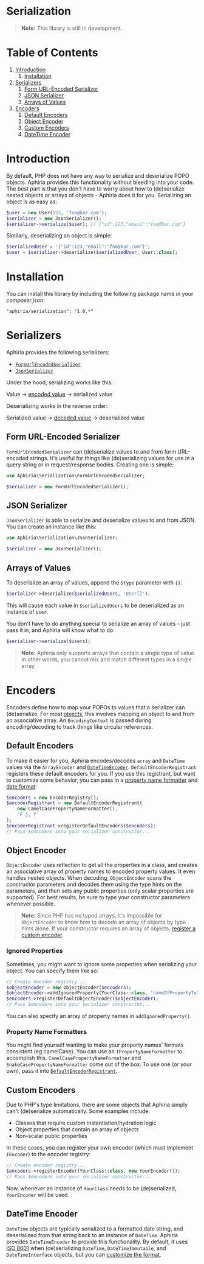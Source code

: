 # Serialization

> **Note:** This library is still in development.

<h1>Table of Contents</h1>

1. [Introduction](#introduction)
    1. [Installation](#installation)
3. [Serializers](#serializers)
    1. [Form URL-Encoded Serializer](#form-url-encoded-serializer)
    2. [JSON Serializer](#json-serializer)
    3. [Arrays of Values](#arrays-of-values)
4. [Encoders](#encoders)
    1. [Default Encoders](#default-encoders)
    2. [Object Encoder](#object-encoder)
    3. [Custom Encoders](#custom-encoders)
    4. [DateTime Encoder](#datetime-encoder)

<h1 id="introduction">Introduction</h1>

By default, PHP does not have any way to serialize and deserialize POPO objects.  Aphiria provides this functionality without bleeding into your code.  The best part is that you don't have to worry about how to (de)serialize nested objects or arrays of objects - Aphiria does it for you.  Serializing an object is as easy as:

```php
$user = new User(123, 'foo@bar.com');
$serializer = new JsonSerializer();
$serializer->serialize($user); // {"id":123,"email":"foo@bar.com"}
```

Similarly, deserializing an object is simple:

```php
$serializedUser = '{"id":123,"email":"foo@bar.com"}';
$user = $serializer->deserialize($serializedUser, User::class);
```

<h1 id="installation">Installation</h1>

You can install this library by including the following package name in your _composer.json_:

```
"aphiria/serialization": "1.0.*"
```

<h1 id="serializers">Serializers</h1>

Aphiria provides the following serializers:

* [`FormUrlEncodedSerializer`](#form-url-encoded-serializer)
* [`JsonSerializer`](#json-serializer)

Under the hood, serializing works like this:

Value &rarr; [encoded value](#encoders) &rarr; serialized value

Deserializing works in the reverse order:

Serialized value &rarr; [decoded value](#encoders) &rarr; deserialized value

<h2 id="form-url-encoded-serializer">Form URL-Encoded Serializer</h2>

`FormUrlEncodedSerializer` can (de)serialize values to and from form URL-encoded strings.  It's useful for things like (de)serializing values for use in a query string or in request/response bodies.  Creating one is simple:

```php
use Aphiria\Serialization\FormUrlEncodedSerializer;

$serializer = new FormUrlEncodedSerializer();
```

<h2 id="json-serializer">JSON Serializer</h2>

`JsonSerializer` is able to serialize and deserialize values to and from JSON.  You can create an instance like this:

```php
use Aphiria\Serialization\JsonSerializer;

$serializer = new JsonSerializer();
```

<h2 id="arrays-of-values">Arrays of Values</h2>

To deserialize an array of values, append the `$type` parameter with `[]`:

```php
$serializer->deserialize($serializedUsers, 'User[]');
```

This will cause each value in `$serializedUsers` to be deserialized as an instance of `User`.

You don't have to do anything special to serialize an array of values - just pass it in, and Aphiria will know what to do:

```php
$serializer->serialize($users);
```

> **Note:** Aphiria only supports arrays that contain a single type of value.  In other words, you cannot mix and match different types in a single array.

<h1 id="encoders">Encoders</h1>

Encoders define how to map your POPOs to values that a serializer can (de)serialize.  For most [objects](#object-encoder), this involves mapping an object to and from an associative array.  An `EncodingContext` is passed during encoding/decoding to track things like circular references.

<h2 id="default-encoders">Default Encoders</h2>

To make it easier for you, Aphiria encodes/decodes `array` and `DateTime` values via the `ArrayEncoder` and [`DateTimeEncoder`](#datetime-encoder).  `DefaultEncoderRegistrant` registers these default encoders for you.  If you use this registrant, but want to customize some behavior, you can pass in a [property name formatter](#property-name-formatters) and [date format](#datetime-encoder):

```php
$encoders = new EncoderRegistry();
$encoderRegistrant = new DefaultEncoderRegistrant(
    new CamelCasePropertyNameFormatter(),
    'F j, Y'
);
$encoderRegistrant->registerDefaultEncoders($encoders);
// Pass $encoders into your serializer constructor...
```

<h2 id="object-encoder">Object Encoder</h2>

`ObjectEncoder` uses reflection to get all the properties in a class, and creates an associative array of property names to encoded property values.  It even handles nested objects.  When decoding, `ObjectEncoder` scans the constructor parameters and decodes them using the type hints on the parameters, and then sets any public properties (only scalar properties are supported).  For best results, be sure to type your constructor parameters whenever possible.

> **Note:** Since PHP has no typed arrays, it's impossible for `ObjectEncoder` to know how to decode an array of objects by type hints alone.  If your constructor requires an array of objects, [register a custom encoder](#custom-encoders).

<h3 id="ignored-properties">Ignored Properties</h3>

Sometimes, you might want to ignore some properties when serializing your object.  You can specify them like so:

```php
// Create encoder registry...
$objectEncoder = new ObjectEncoder($encoders);
$objectEncoder->addIgnoredProperty(YourClass::class, 'nameOfPropertyToIgnore');
$encoders->registerDefaultObjectEncoder($objectEncoder);
// Pass $encoders into your serializer constructor...
```

You can also specify an array of property names in `addIgnoredProperty()`.

<h3 id="property-name-formatters">Property Name Formatters</h3>

You might find yourself wanting to make your property names' formats consistent (eg camelCase).  You can use an `IPropertyNameFormatter` to accomplish this.  `CamelCasePropertyNameFormatter` and `SnakeCasePropertyNameFormatter` come out of the box.  To use one (or your own), pass it into [`DefaultEncoderRegistrant`](#default-encoders).

<h2 id="custom-encoders">Custom Encoders</h2>

Due to PHP's type limitations, there are some objects that Aphiria simply can't (de)serialize automatically.  Some examples include:

* Classes that require custom instantiation/hydration logic
* Object properties that contain an array of objects
* Non-scalar public properties

In these cases, you can register your own encoder (which must implement `IEncoder`) to the encoder registry:

```php
// Create encoder registry...
$encoders->registerEncoder(YourClass::class, new YourEncoder());
// Pass $encoders into your serializer constructor...
```

Now, whenever an instance of `YourClass` needs to be (de)serialized, `YourEncoder` will be used.

<h2 id="datetime-encoder">DateTime Encoder</h2>

`DateTime` objects are typically serialized to a formatted date string, and deserialized from that string back to an instance of `DateTime`.  Aphiria provides `DateTimeEncoder` to provide this functionality. By default, it uses <a href="https://en.wikipedia.org/wiki/ISO_8601" target="_blank">ISO 8601</a> when (de)serializing `DateTime`, `DateTimeImmutable`, and `DateTimeInterface` objects, but you can [customize the format](#default-encoders).